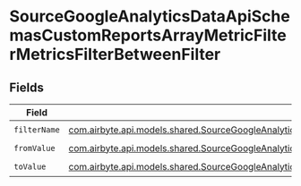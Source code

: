 # SourceGoogleAnalyticsDataApiSchemasCustomReportsArrayMetricFilterMetricsFilterBetweenFilter


## Fields

| Field                                                                                                                                                                                                                                                                                     | Type                                                                                                                                                                                                                                                                                      | Required                                                                                                                                                                                                                                                                                  | Description                                                                                                                                                                                                                                                                               |
| ----------------------------------------------------------------------------------------------------------------------------------------------------------------------------------------------------------------------------------------------------------------------------------------- | ----------------------------------------------------------------------------------------------------------------------------------------------------------------------------------------------------------------------------------------------------------------------------------------- | ----------------------------------------------------------------------------------------------------------------------------------------------------------------------------------------------------------------------------------------------------------------------------------------- | ----------------------------------------------------------------------------------------------------------------------------------------------------------------------------------------------------------------------------------------------------------------------------------------- |
| `filterName`                                                                                                                                                                                                                                                                              | [com.airbyte.api.models.shared.SourceGoogleAnalyticsDataApiSchemasCustomReportsArrayMetricFilterMetricsFilter2ExpressionsFilterFilterFilterName](../../models/shared/SourceGoogleAnalyticsDataApiSchemasCustomReportsArrayMetricFilterMetricsFilter2ExpressionsFilterFilterFilterName.md) | :heavy_check_mark:                                                                                                                                                                                                                                                                        | N/A                                                                                                                                                                                                                                                                                       |
| `fromValue`                                                                                                                                                                                                                                                                               | [com.airbyte.api.models.shared.SourceGoogleAnalyticsDataApiSchemasCustomReportsArrayMetricFilterMetricsFilterFromValue](../../models/shared/SourceGoogleAnalyticsDataApiSchemasCustomReportsArrayMetricFilterMetricsFilterFromValue.md)                                                   | :heavy_check_mark:                                                                                                                                                                                                                                                                        | N/A                                                                                                                                                                                                                                                                                       |
| `toValue`                                                                                                                                                                                                                                                                                 | [com.airbyte.api.models.shared.SourceGoogleAnalyticsDataApiSchemasCustomReportsArrayMetricFilterMetricsFilterToValue](../../models/shared/SourceGoogleAnalyticsDataApiSchemasCustomReportsArrayMetricFilterMetricsFilterToValue.md)                                                       | :heavy_check_mark:                                                                                                                                                                                                                                                                        | N/A                                                                                                                                                                                                                                                                                       |